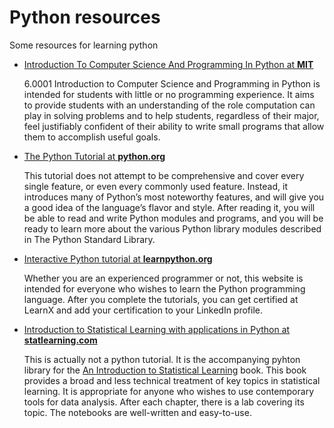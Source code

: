 # Python resources

Some resources for learning python

* [Introduction To Computer Science And Programming In Python at **MIT**](https://ocw.mit.edu/courses/6-0001-introduction-to-computer-science-and-programming-in-python-fall-2016/)
  
  6.0001 Introduction to Computer Science and Programming in Python is intended for students with little or no programming experience. It aims to provide students 
  with an understanding of the role computation can play in solving problems and to help students, regardless of their major, feel justifiably confident of their 
  ability to write small programs that allow them to accomplish useful goals.

* [The Python Tutorial at **python.org**](https://docs.python.org/3/tutorial/index.html)

  This tutorial does not attempt to be comprehensive and cover every single feature, or even every commonly used feature. Instead, it introduces many of Python’s 
  most noteworthy features, and will give you a good idea of the language’s flavor and style. After reading it, you will be able to read and write Python modules and 
  programs, and you will be ready to learn more about the various Python library modules described in The Python Standard Library.

* [Interactive Python tutorial at **learnpython.org**](https://www.learnpython.org)

  Whether you are an experienced programmer or not, this website is intended for everyone who wishes to learn the Python programming language. After you complete the 
  tutorials, you can get certified at LearnX and add your certification to your LinkedIn profile.

* [Introduction to Statistical Learning with applications in Python at **statlearning.com**](https://intro-stat-learning.github.io/ISLP)

  This is actually not a python tutorial. It is the accompanying pyhton library for the [An Introduction to Statistical Learning](https://www.statlearning.com/) 
  book. This book provides a broad and less technical treatment of key topics in statistical learning. It is appropriate for anyone who wishes to use 
  contemporary tools for data analysis. After each chapter, there is a lab covering its topic. The notebooks are well-written and easy-to-use.
